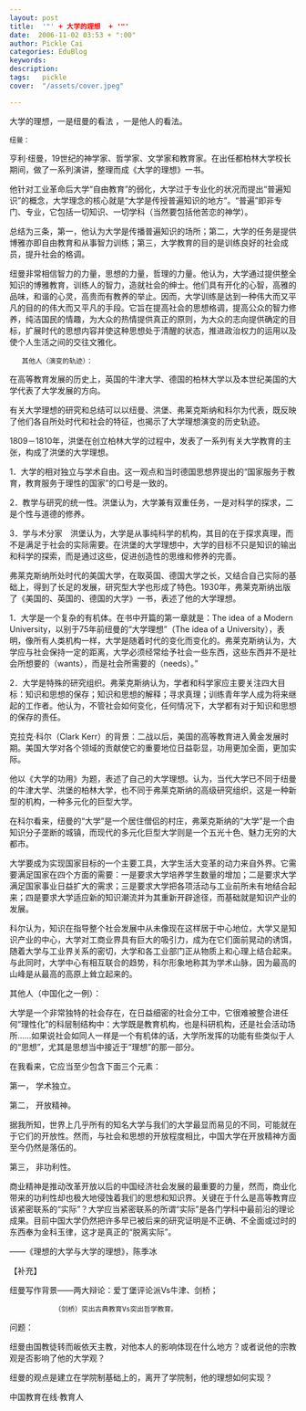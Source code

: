 ```yaml
---
layout: post  
title:  '"' + 大学的理想  + '"'
date:  2006-11-02 03:53 + ":00" 
author: Pickle Cai  
categories: EduBlog  
keywords: 
description:   
tags:	pickle   
cover:  "/assets/cover.jpeg"  

---  
```

    
大学的理想，一是纽曼的看法 ，一是他人的看法。

 

    纽曼：

 

亨利·纽曼，19世纪的神学家、哲学家、文学家和教育家。在出任都柏林大学校长期间，做了一系列演讲，整理而成《大学的理想》一书。



他针对工业革命后大学“自由教育”的弱化，大学过于专业化的状况而提出“普遍知识”的概念，大学理念的核心就是“大学是传授普遍知识的地方”。“普遍”即非专门、专业，它包括一切知识、一切学科（当然要包括他苦恋的神学）。



总结为三条，第一，他认为大学是传播普遍知识的场所；第二，大学的任务是提供博雅亦即自由教育和从事智力训练；第三，大学教育的目的是训练良好的社会成员，提升社会的格调。



纽曼非常相信智力的力量，思想的力量，哲理的力量。他认为，大学通过提供整全知识的博雅教育，训练人的智力，造就社会的绅士。他们具有开化的心智，高雅的品味，和谐的心灵，高贵而有教养的举止。因而，大学训练是达到一种伟大而又平凡的目的的伟大而又平凡的手段。它旨在提高社会的思想格调，提高公众的智力修养，纯洁国民的情趣，为大众的热情提供真正的原则，为大众的志向提供确定的目标，扩展时代的思想内容并使这种思想处于清醒的状态，推进政治权力的运用以及使个人生活之间的交往文雅化。



 

       其他人（演变的轨迹）：

 

在高等教育发展的历史上，英国的牛津大学、德国的柏林大学以及本世纪美国的大学代表了大学发展的方向。

有关大学理想的研究和总结可以以纽曼、洪堡、弗莱克斯纳和科尔为代表，既反映了他们各自所处时代和社会的特征，也揭示了大学理想演变的历史轨迹。



  



1809－1810年，洪堡在创立柏林大学的过程中，发表了一系列有关大学教育的主张，构成了洪堡的大学理想。



1．大学的相对独立与学术自由。这一观点和当时德国思想界提出的“国家服务于教育，教育服务于理性的国家”的口号是一致的。



2．教学与研究的统一性。洪堡认为，大学兼有双重任务，一是对科学的探求，二是个性与道德的修养。



3．学与术分家　洪堡认为，大学是从事纯科学的机构，其目的在于探求真理，而不是满足于社会的实际需要。在洪堡的大学理想中，大学的目标不只是知识的输出和科学的探索，而是通过这些，促进创造性的思维和修养的完善。



 



弗莱克斯纳所处时代的美国大学，在取英国、德国大学之长，又结合自己实际的基础上，得到了长足的发展，研究型大学也形成了特色。1930年，弗莱克斯纳出版了《美国的、英国的、德国的大学》一书，表述了他的大学理想。



1．大学是一个复杂的有机体。在书中开篇的第一章就是：The idea of a Modern　University，以别于75年前纽曼的“大学理想”（The  idea  of  a  University），表明，像所有人类机构一样，大学是随着时代的变化而变化的。弗莱克斯纳认为，大学应与社会保持一定的距离，大学必须经常给予社会一些东西，这些东西并不是社会所想要的（wants），而是社会所需要的（needs）。”



2．大学是特殊的研究组织。弗莱克斯纳认为，学者和科学家应主要关注四大目标：知识和思想的保存；知识和思想的解释；寻求真理；训练青年学人成为将来继起的工作者。他认为，不管社会如何变化，任何情况下，大学都有对于知识和思想的保存的责任。



 



克拉克·科尔（Clark Kerr）的背景：二战以后，美国的高等教育进入黄金发展时期。美国大学对各个领域的贡献使它的重要地位日益彰显，功用更加全面，更加实际。



他以《大学的功用》为题，表述了自己的大学理想。认为，当代大学已不同于纽曼的牛津大学、洪堡的柏林大学，也不同于弗莱克斯纳的高级研究组织，这是一种新型的机构，一种多元化的巨型大学。



在科尔看来，纽曼的“大学”是一个居住僧侣的村庄，弗莱克斯纳的“大学”是一个由知识分子垄断的城镇，而现代的多元化巨型大学则是一个五光十色、魅力无穷的大都市。



大学要成为实现国家目标的一个主要工具，大学生活大变革的动力来自外界。它需要满足国家在四个方面的需要：一是要求大学培养学生数量的增加；二是要求大学满足国家事业日益扩大的需求；三是要求大学把各项活动与工业前所未有地结合起来；四是要求大学适应新的知识潮流并为其重新开辟途径，而基础就是知识产业的发展。



科尔认为，知识在指导整个社会发展中从未像现在这样居于中心地位，大学又是知识产业的中心，大学对工商业界具有巨大的吸引力，成为在它们面前晃动的诱饵，随着大学与工业界关系的密切，大学和各工业部门正从物质上和心理上结合起来。与此同时，大学中心有相互联合的趋势，科尔形象地称其为学术山脉，因为最高的山峰是从最高的高原上耸立起来的。

 

其他人（中国化之一例）：

 

大学是一个非常独特的社会存在，在日益细密的社会分工中，它很难被整合进任何“理性化”的科层制结构中：大学既是教育机构，也是科研机构，还是社会活动场所……如果说社会如同人一样是一个有机体的话，大学所发挥的功能有些类似于人的“思想”，尤其是思想当中接近于“理想”的那一部分。



在我看来，它应当至少包含下面三个元素：



第一，           学术独立。



第二，           开放精神。



据我所知，世界上几乎所有的知名大学与我们的大学最显而易见的不同，可能就在于它们的开放性。然而，与社会和思想的开放程度相比，中国大学在开放精神方面至今仍然是落伍的。



第三，           非功利性。



商业精神是推动改革开放以后的中国经济社会发展的最重要的力量，然而，商业化带来的功利性却也极大地侵蚀着我们的思想和知识界。关键在于什么是高等教育应该紧密联系的“实际”？大学应当紧密联系的所谓“实际”是各门学科中最前沿的理论成果。目前中国大学仍然把许多早已被后来的研究证明是不正确、不全面或过时的东西奉为金科玉律，这才是真正的“脱离实际”。



——《理想的大学与大学的理想》，陈季冰



【补充】

纽曼写作背景——两大辩论：爱丁堡评论派Vs牛津、剑桥；

               （剑桥）突出古典教育Vs突出哲学教育。

 

问题：

 

纽曼由国教徒转而皈依天主教，对他本人的影响体现在什么地方？或者说他的宗教观是否影响了他的大学观？

纽曼的观点是建立在学院制基础上的，离开了学院制，他的理想如何实现？

		    
 中国教育在线·教育人


